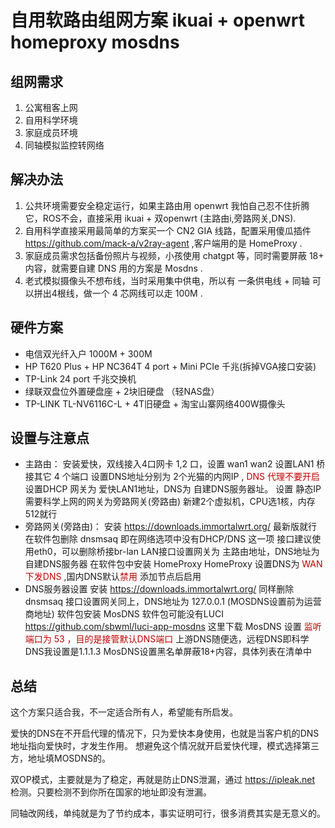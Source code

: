 # 自用软路由组网方案 ikuai + openwrt homeproxy mosdns 


## 组网需求

1. 公寓租客上网
2. 自用科学环境
3. 家庭成员环境
4. 同轴模拟监控转网络

## 解决办法

1. 公共环境需要安全稳定运行，如果主路由用 openwrt 我怕自己忍不住折腾它，ROS不会，直接采用 ikuai + 双openwrt (主路由i,旁路网关,DNS).
2. 自用科学直接采用最简单的方案买一个 CN2 GIA 线路，配置采用傻瓜插件 https://github.com/mack-a/v2ray-agent ,客户端用的是 HomeProxy .
3. 家庭成员需求包括备份照片与视频，小孩使用 chatgpt 等，同时需要屏蔽 18+ 内容，就需要自建 DNS 用的方案是 Mosdns .
4. 老式模拟摄像头不想布线，当时采用集中供电，所以有 一条供电线 + 同轴  可以拼出4根线，做一个 4 芯网线可以走 100M .

## 硬件方案

- 电信双光纤入户 1000M + 300M
- HP T620 Plus + HP NC364T 4 port + Mini PCIe 千兆(拆掉VGA接口安装)
- TP-Link 24 port 千兆交换机
- 绿联双盘位外置硬盘座 + 2块旧硬盘 （轻NAS盘）
- TP-LINK TL-NV6116C-L + 4T旧硬盘 + 淘宝山寨网络400W摄像头

## 设置与注意点

- 主路由：
	安装爱快，双线接入4口网卡 1,2 口，设置 wan1 wan2 
	设置LAN1 桥接其它 4 个端口
	设置DNS地址分别为 2个光猫的内网IP , <font color="#c00000">DNS 代理不要开启</font>
	设置DHCP 网关为 爱快LAN1地址，DNS为 自建DNS服务器址。
	设置 静态IP 需要科学上网的网关为旁路网关(旁路由)
	新建2个虚拟机，CPU选1核，内存512就行
- 旁路网关(旁路由)：
	安装 https://downloads.immortalwrt.org/ 最新版就行
	在软件包删除 dnsmsaq 即在网络选项中没有DHCP/DNS 这一项
	接口建议使用eth0，可以删除桥接br-lan
	LAN接口设置网关为 主路由地址，DNS地址为 自建DNS服务器
	在软件包中安装 HomeProxy 
	HomeProxy 设置DNS为 <font color="#c00000">WAN下发DNS</font> ,国内DNS默认<font color="#c00000">禁用</font>
	添加节点后启用
- DNS服务器设置
	安装 https://downloads.immortalwrt.org/ 
	同样删除 dnsmsaq
	接口设置网关同上，DNS地址为 127.0.0.1 (MOSDNS设置前为运营商地址)
	软件包安装 MosDNS 软件包可能没有LUCI https://github.com/sbwml/luci-app-mosdns 这里下载
	MosDNS 设置 <font color="#c00000">监听端口为 53 ，目的是接管默认DNS端口</font>
	上游DNS随便选，远程DNS即科学DNS我设置是1.1.1.3
	MosDNS设置黑名单屏蔽18+内容，具体列表在清单中

## 总结

这个方案只适合我，不一定适合所有人，希望能有所启发。

爱快的DNS在不开启代理的情况下，只为爱快本身使用，也就是当客户机的DNS地址指向爱快时，才发生作用。
想避免这个情况就开启爱快代理，模式选择第三方，地址填MOSDNS的。

双OP模式，主要就是为了稳定，再就是防止DNS泄漏，通过 https://ipleak.net 检测。只要检测不到你所在国家的地址即没有泄漏。

同轴改网线，单纯就是为了节约成本，事实证明可行，很多消费其实是无意义的。

